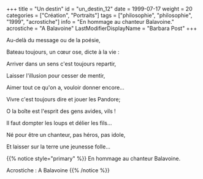 +++
title = "Un destin"
id = "un_destin_12"
date = 1999-07-17
weight = 20
categories = ["Création", "Portraits"]
tags = ["philosophie", "philosophie", "1999", "acrostiche"]
info = "En hommage au chanteur Balavoine."
acrostiche = "A Balavoine"
LastModifierDisplayName = "Barbara Post"
+++

Au-delà du message ou de la poésie,

Bateau toujours, un cœur ose, dicte à la vie :

Arriver dans un sens c'est toujours repartir,

Laisser l'illusion pour cesser de mentir,

Aimer tout ce qu'on a, vouloir donner encore...

Vivre c'est toujours dire et jouer les Pandore;

O la boîte est l'esprit des gens avides, vils !

Il faut dompter les loups et délier les fils...

Né pour être un chanteur, pas héros, pas idole,

Et laisser sur la terre une jeunesse folle...

{{% notice style="primary" %}}
En hommage au chanteur Balavoine.

Acrostiche : A Balavoine
{{% /notice %}}
